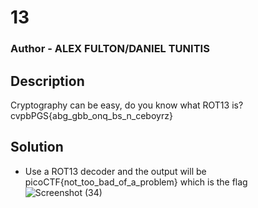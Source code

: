 # 13
### Author - ALEX FULTON/DANIEL TUNITIS

## Description
Cryptography can be easy, do you know what ROT13 is? cvpbPGS{abg_gbb_onq_bs_n_ceboyrz}


## Solution
- Use a ROT13 decoder and the output will be picoCTF{not_too_bad_of_a_problem} which is the flag
![Screenshot (34)](https://github.com/user-attachments/assets/75c02cf2-6802-431f-b75b-402080cbff24)

